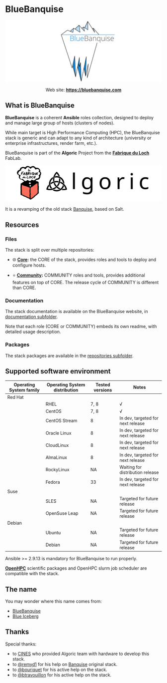 # BlueBanquise
![BlueBanquise Logo](resources/pictures/BlueBanquise_logo_large.svg)

<p align="center">
  Web site: <a href="https://bluebanquise.com"><b>https://bluebanquise.com</b></a>
</p>

## What is BlueBanquise

**BlueBanquise** is a coherent **Ansible** roles collection, designed to deploy and manage large group of hosts (clusters of nodes).

While main target is High Performance Computing (HPC), the BlueBanquise stack is generic and can adapt to any kind of architecture (university or enterprise infrastructures, render farm, etc.).

BlueBanquise is part of the **Algoric** Project from the [**Fabrique du Loch**](https://www.lafabriqueduloch.org/fr/accueil/) FabLab.

![BlueBanquise Logo](resources/pictures/FabriqueDuLochAlgoric_logo_large.svg)

It is a revamping of the old stack [Banquise](https://github.com/oxedions/banquise), based on Salt.

## Resources

### Files

The stack is split over multiple repositories:

* :globe_with_meridians: **[Core](https://github.com/bluebanquise/bluebanquise):** the CORE of the stack, provides roles and tools to deploy and configure hosts.

* :star: **[Community](https://github.com/bluebanquise/community):** COMMUNITY roles and tools, provides additional features on top of CORE. The release cycle of COMMUNITY is different than CORE.

### Documentation

The stack documentation is available on the BlueBanquise website, in [documentation subfolder](https://bluebanquise.com/documentation/).

Note that each role (CORE or COMMUNITY) embeds its own readme, with detailed
usage description.

### Packages

The stack packages are available in the [repositories subfolder](https://bluebanquise.com/repository/).

## Supported software environment

| Operating System family | Operating System distribution | Tested versions    | Notes                               |
| ----------------------- | ----------------------------- | ------------------ | ----------------------------------- |
| Red Hat                 |                               |                    |                                     |
|                         | RHEL                          | 7, 8               | √                                   |
|                         | CentOS                        | 7, 8               | √                                   |
|                         | CentOS Stream                 | 8                  | In dev, targeted for next release   |
|                         | Oracle Linux                  | 8                  | In dev, targeted for next release   |
|                         | CloudLinux                    | 8                  | In dev, targeted for next release   |
|                         | AlmaLinux                     | 8                  | In dev, targeted for next release   |
|                         | RockyLinux                    | NA                 | Waiting for distribution release    |
|                         | Fedora                        | 33                 | In dev, targeted for next release   |
| Suse                    |                               |                    |                                     |
|                         | SLES                          | NA                 | Targeted for future release         |
|                         | OpenSuse Leap                 | NA                 | Targeted for future release         |
| Debian                  |                               |                    |                                     |
|                         | Ubuntu                        | NA                 | Targeted for future release         |
|                         | Debian                        | NA                 | Targeted for future release         |

Ansible >= 2.9.13 is mandatory for BlueBanquise to run properly.

**[OpenHPC](https://openhpc.community/downloads/)** scientific packages and OpenHPC slurm job scheduler are compatible with the stack.

## The name

You may wonder where this name comes from:

* [BlueBanquise](https://en.wikipedia.org/wiki/File:Blue_iceberg_in_the_Ilulissat_icefjord.jpg)
* [Blue Iceberg](https://en.wikipedia.org/wiki/Blue_iceberg)

## Thanks

Special thanks:

* to [CINES](https://www.cines.fr/en/) who provided Algoric team with hardware to develop this stack.
* to [@remyd1](https://github.com/remyd1) for his help on [Banquise](https://github.com/oxedions/banquise) original stack.
* to [@bouriquet](https://github.com/bouriquet) for his active help on the stack.
* to [@btravouillon](https://github.com/btravouillon) for his active help on the stack.
